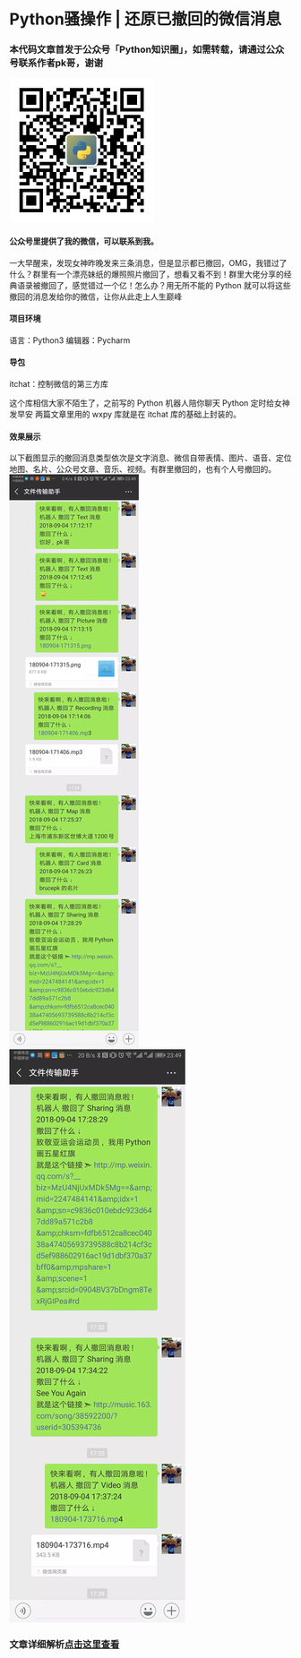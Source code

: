 # Python骚操作 | 还原已撤回的微信消息

### 本代码文章首发于公众号「Python知识圈」，如需转载，请通过公众号联系作者pk哥，谢谢

![公众号](https://github.com/Brucepk/pk.github.io/blob/master/gzh.jpg)

#### 公众号里提供了我的微信，可以联系到我。

一大早醒来，发现女神昨晚发来三条消息，但是显示都已撤回，OMG，我错过了什么？群里有一个漂亮妹纸的爆照照片撤回了，想看又看不到！群里大佬分享的经典语录被撤回了，感觉错过一个亿！怎么办？用无所不能的 Python 就可以将这些撤回的消息发给你的微信，让你从此走上人生巅峰

#### 项目环境
语言：Python3
编辑器：Pycharm

#### 导包
itchat：控制微信的第三方库

这个库相信大家不陌生了，之前写的 Python 机器人陪你聊天   Python 定时给女神发早安 两篇文章里用的 wxpy 库就是在 itchat 库的基础上封装的。

#### 效果展示
以下截图显示的撤回消息类型依次是文字消息、微信自带表情、图片、语音、定位地图、名片、公众号文章、音乐、视频。有群里撤回的，也有个人号撤回的。
![撤回1](https://github.com/Brucepk/pk.github.io/blob/master/%E6%92%A4%E5%9B%9E1.jpg)
![撤回2](https://github.com/Brucepk/pk.github.io/blob/master/%E6%92%A4%E5%9B%9E2.jpg)



### 文章详细解析[点击这里查看](https://mp.weixin.qq.com/s?__biz=MzU4NjUxMDk5Mg==&mid=2247484157&idx=1&sn=e0ceb2096458774988026d7dbb441b78&scene=19#wechat_redirect)
